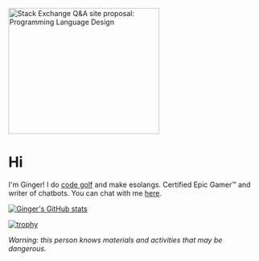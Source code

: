 <a href="https://area51.stackexchange.com/proposals/127456/programming-language-design?referrer=ZmNmMDVmNjkyYzZhOWFhNzMzYmZiMWU2ZWJjOGM1ZWZiNjQxMmJlODhjMmUyMThkZjdiMTFjODk5YzYyMzlkOV1oIUOwU65IGdSESWGS69OvPuIKIKkC6U0wsoDYYTGu0"><img src="https://area51.stackexchange.com/ads/proposal/127456.png" width="300" height="250" alt="Stack Exchange Q&A site proposal: Programming Language Design" /></a>

# Hi
I'm Ginger! I do [code golf](https://codegolf.stackexchange.com/users/108218/ginger) and make esolangs. Certified Epic Gamer™ and writer of chatbots. You can chat with me [here](https://chat.stackexchange.com/rooms/136286/the-sand-trap).

[![Ginger's GitHub stats](https://github-readme-stats.vercel.app/api?username=gingershaped)](https://github.com/anuraghazra/github-readme-stats)

[![trophy](https://github-profile-trophy.vercel.app/?username=gingershaped&theme=dark&show_icons=true)](https://github.com/ryo-ma/github-profile-trophy)

_Warning: this person knows materials and activities that may be dangerous._
